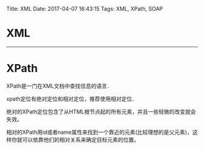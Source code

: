 Title: XML
Date: 2017-04-07 16:43:15
Tags: XML, XPath, SOAP



# XML

***

# XPath

XPath是一门在XML文档中查找信息的语言．

xpath定位有绝对定位和相对定位，推荐使用相对定位．

绝对的XPath定位包含了从HTML根节点起的所有元素，并且一些轻微的改变就会失效。

相对的XPath用id或者name属性来找到一个靠近的元素(比较理想的是父元素)，这样你就可以依靠他们的相对关系来确定目标元素的位置。
